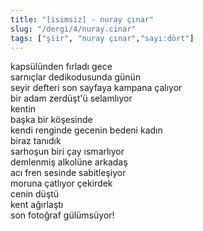 ```yaml
---
title: "[isimsiz] - nuray çınar"
slug: "/dergi/4/nuray.cinar"
tags: ["şiir", "nuray çınar","sayı:dört"]
---
```

kapsülünden fırladı gece  
sarnıçlar dedikodusunda günün\
seyir defteri son sayfaya kampana çalıyor\
bir adam zerdüşt'ü selamlıyor\
kentin\
başka bir köşesinde\
kendi renginde gecenin bedeni kadın\
biraz tanıdık\
sarhoşun biri çay ısmarlıyor\
demlenmiş alkolüne arkadaş\
acı fren sesinde sabitleşiyor\
moruna çatlıyor çekirdek\
cenin düştü\
kent ağırlaştı\
son fotoğraf gülümsüyor!
